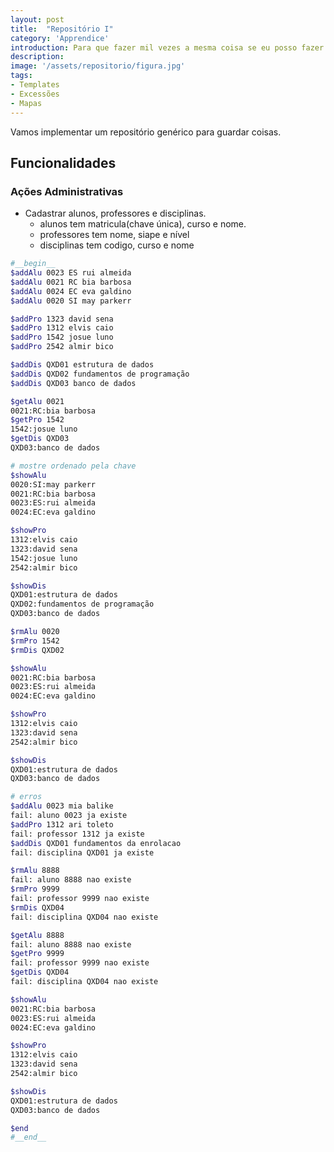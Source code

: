 ```yaml
---
layout: post
title:  "Repositório I"
category: 'Apprendice'
introduction: Para que fazer mil vezes a mesma coisa se eu posso fazer uma só?
description: 
image: '/assets/repositorio/figura.jpg'
tags:
- Templates
- Excessões
- Mapas
---
```


Vamos implementar um repositório genérico para guardar coisas.

## Funcionalidades

### Ações Administrativas

- Cadastrar alunos, professores e disciplinas.
    - alunos tem matricula(chave única), curso e nome.
    - professores tem nome, siape e nível
    - disciplinas tem codigo, curso e nome

```bash
#__begin__
$addAlu 0023 ES rui almeida
$addAlu 0021 RC bia barbosa
$addAlu 0024 EC eva galdino
$addAlu 0020 SI may parkerr

$addPro 1323 david sena
$addPro 1312 elvis caio
$addPro 1542 josue luno
$addPro 2542 almir bico

$addDis QXD01 estrutura de dados
$addDis QXD02 fundamentos de programação
$addDis QXD03 banco de dados

$getAlu 0021
0021:RC:bia barbosa
$getPro 1542
1542:josue luno
$getDis QXD03
QXD03:banco de dados

# mostre ordenado pela chave
$showAlu
0020:SI:may parkerr
0021:RC:bia barbosa
0023:ES:rui almeida
0024:EC:eva galdino

$showPro
1312:elvis caio
1323:david sena
1542:josue luno
2542:almir bico

$showDis
QXD01:estrutura de dados
QXD02:fundamentos de programação
QXD03:banco de dados

$rmAlu 0020
$rmPro 1542
$rmDis QXD02

$showAlu
0021:RC:bia barbosa
0023:ES:rui almeida
0024:EC:eva galdino

$showPro
1312:elvis caio
1323:david sena
2542:almir bico

$showDis
QXD01:estrutura de dados
QXD03:banco de dados

# erros
$addAlu 0023 mia balike
fail: aluno 0023 ja existe
$addPro 1312 ari toleto
fail: professor 1312 ja existe
$addDis QXD01 fundamentos da enrolacao
fail: disciplina QXD01 ja existe

$rmAlu 8888
fail: aluno 8888 nao existe
$rmPro 9999
fail: professor 9999 nao existe
$rmDis QXD04
fail: disciplina QXD04 nao existe

$getAlu 8888
fail: aluno 8888 nao existe
$getPro 9999
fail: professor 9999 nao existe
$getDis QXD04
fail: disciplina QXD04 nao existe

$showAlu
0021:RC:bia barbosa
0023:ES:rui almeida
0024:EC:eva galdino

$showPro
1312:elvis caio
1323:david sena
2542:almir bico

$showDis
QXD01:estrutura de dados
QXD03:banco de dados

$end
#__end__
```